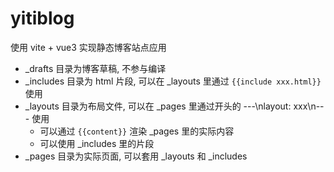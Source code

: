 # yitiblog

使用 vite + vue3 实现静态博客站点应用

- _drafts 目录为博客草稿, 不参与编译
- _includes 目录为 html 片段, 可以在 _layouts 里通过 ``{{include xxx.html}}`` 使用
- _layouts 目录为布局文件, 可以在 _pages 里通过开头的 ---\nlayout: xxx\n--- 使用
  - 可以通过 ``{{content}}`` 渲染 _pages 里的实际内容
  - 可以使用 _includes 里的片段
- _pages 目录为实际页面, 可以套用 _layouts 和 _includes
